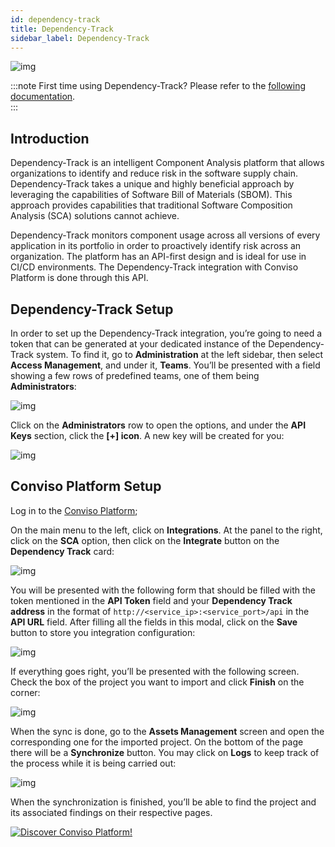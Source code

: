 ```yaml
---
id: dependency-track
title: Dependency-Track
sidebar_label: Dependency-Track
---
```


<div style={{textAlign: 'center'}}>

![img](../../static/img/dependency-track.png)

</div>

:::note
First time using Dependency-Track? Please refer to the [following documentation](https://docs.dependencytrack.org/).  
:::

## Introduction

Dependency-Track is an intelligent Component Analysis platform that allows organizations to identify and reduce risk in the software supply chain. Dependency-Track takes a unique and highly beneficial approach by leveraging the capabilities of Software Bill of Materials (SBOM). This approach provides capabilities that traditional Software Composition Analysis (SCA) solutions cannot achieve.

Dependency-Track monitors component usage across all versions of every application in its portfolio in order to proactively identify risk across an organization. The platform has an API-first design and is ideal for use in CI/CD environments. The Dependency-Track integration with Conviso Platform is done through this API.

## Dependency-Track Setup

In order to set up the Dependency-Track integration, you’re going to need a token that can be generated at your dedicated instance of the Dependency-Track system. To find it, go to **Administration** at the left sidebar, then select **Access Management**, and under it, **Teams**. You’ll be presented with a field showing a few rows of predefined teams, one of them being **Administrators**:

<div style={{textAlign: 'center'}}>

![img](../../static/img/dependency-track-img1.png)

</div>

Click on the **Administrators** row to open the options, and under the **API Keys** section, click the **[+] icon**. A new key will be created for you: 

<div style={{textAlign: 'center'}}>

![img](../../static/img/dependency-track-img2.png)

</div>

## Conviso Platform Setup

Log in to the [Conviso Platform](https://app.convisoappsec.com);

On the main menu to the left, click on **Integrations**. At the panel to the right, click on the **SCA** option, then click on the **Integrate** button on the **Dependency Track** card:

<div style={{textAlign: 'center'}}>

![img](../../static/img/dependency-track-img3.png)

</div>

You will be presented with the following form that should be filled with the token mentioned in the **API Token** field and your **Dependency Track address** in the format of ```http://<service_ip>:<service_port>/api``` in the **API URL** field. After filling all the fields in this modal, click on the **Save** button to store you integration configuration:

<div style={{textAlign: 'center'}}>

![img](../../static/img/dependency-track-img4.png)

</div>

If everything goes right, you’ll be presented with the following screen. Check the box of the project you want to import and click **Finish** on the corner:

<div style={{textAlign: 'center'}}>

![img](../../static/img/dependency-track-img5.png)

</div>

When the sync is done, go to the **Assets Management** screen and open the corresponding one for the imported project. On the bottom of the page there will be a **Synchronize** button. You may click on **Logs** to keep track of the process while it is being carried out: 

<div style={{textAlign: 'center'}}>

![img](../../static/img/dependency-track-img6.png)

</div>

When the synchronization is finished, you’ll be able to find the project and its associated findings on their respective pages.

[![Discover Conviso Platform!](https://no-cache.hubspot.com/cta/default/5613826/interactive-125788977029.png)](https://cta-service-cms2.hubspot.com/web-interactives/public/v1/track/redirect?encryptedPayload=AVxigLKtcWzoFbzpyImNNQsXC9S54LjJuklwM39zNd7hvSoR%2FVTX%2FXjNdqdcIIDaZwGiNwYii5hXwRR06puch8xINMyL3EXxTMuSG8Le9if9juV3u%2F%2BX%2FCKsCZN1tLpW39gGnNpiLedq%2BrrfmYxgh8G%2BTcRBEWaKasQ%3D&webInteractiveContentId=125788977029&portalId=5613826)